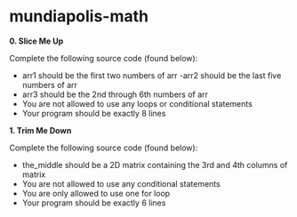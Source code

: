 # mundiapolis-math
****0. Slice Me Up****

Complete the following source code (found below):

  - arr1 should be the first two numbers of arr
  -arr2 should be the last five numbers of arr
  - arr3 should be the 2nd through 6th numbers of arr
  - You are not allowed to use any loops or conditional statements
  - Your program should be exactly 8 lines

****1. Trim Me Down****

Complete the following source code (found below):

  - the_middle should be a 2D matrix containing the 3rd and 4th columns of matrix
  - You are not allowed to use any conditional statements
  - You are only allowed to use one for loop
  - Your program should be exactly 6 lines
